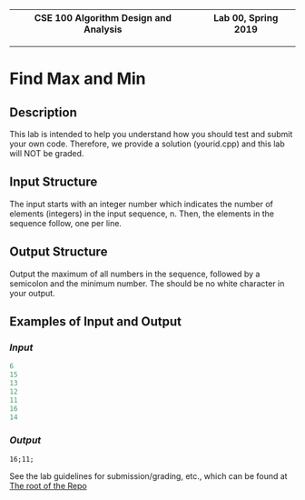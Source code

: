 | CSE 100 Algorithm Design and Analysis | Lab 00, Spring 2019 |
| --- | --- |

---

# Find Max and Min

## Description

This lab is intended to help you understand how you should test and submit your own code. Therefore, we provide a solution (yourid.cpp) and this lab will NOT be graded.

## Input Structure

The input starts with an integer number which indicates the number of elements (integers) in the input sequence, n. Then, the elements in the sequence follow, one per line.

## Output Structure

Output the maximum of all numbers in the sequence, followed by a semicolon and the minimum number. The should be no white character in your output.

## Examples of Input and Output

### _Input_

```c++
6
15
13
12
11
16
14
```

### _Output_

`16;11;`

See the lab guidelines for submission/grading, etc., which can be found at [The root of the Repo](https://github.com/adriandarian/CSE100/Labs)
